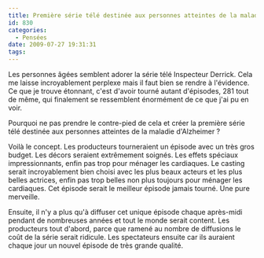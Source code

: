 ```yaml
---
title: Première série télé destinée aux personnes atteintes de la maladie d'Alzheimer
id: 830
categories:
  - Pensées
date: 2009-07-27 19:31:31
tags:
---
```


Les personnes âgées semblent adorer la série télé Inspecteur Derrick. Cela me laisse incroyablement perplexe mais il faut bien se rendre à l'évidence. Ce que je trouve étonnant, c'est d'avoir tourné autant d'épisodes, 281 tout de même, qui finalement se ressemblent énormément de ce que j'ai pu en voir.

Pourquoi ne pas prendre le contre-pied de cela et créer la première série télé destinée aux personnes atteintes de la maladie d'Alzheimer&nbsp;?

Voilà le concept. Les producteurs tourneraient un épisode avec un très gros budget. Les décors seraient extrêmement soignés. Les effets spéciaux impressionnants, enfin pas trop pour ménager les cardiaques. Le casting serait incroyablement bien choisi avec les plus beaux acteurs et les plus belles actrices, enfin pas trop belles non plus toujours pour ménager les cardiaques. Cet épisode serait le meilleur épisode jamais tourné. Une pure merveille.

Ensuite, il n'y a plus qu'à diffuser cet unique épisode chaque après-midi pendant de nombreuses années et tout le monde serait content. Les producteurs tout d'abord, parce que ramené au nombre de diffusions le coût de la série serait ridicule. Les spectateurs ensuite car ils auraient chaque jour un nouvel épisode de très grande qualité.